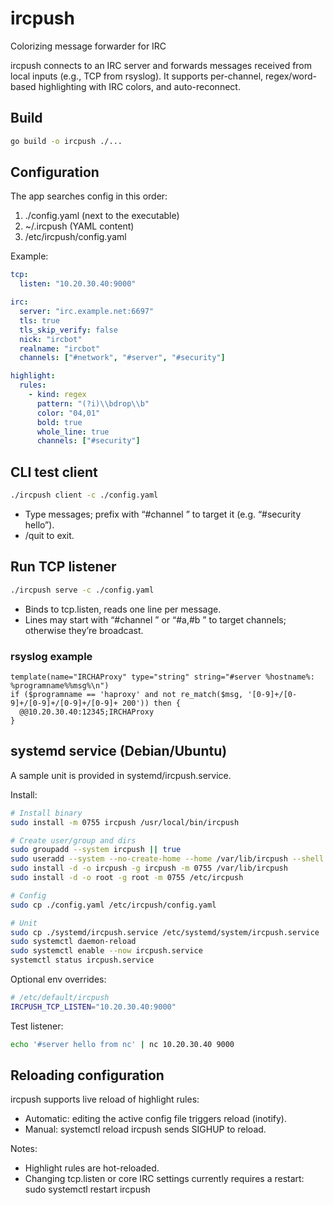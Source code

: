 # ircpush
Colorizing message forwarder for IRC

ircpush connects to an IRC server and forwards messages received from local inputs (e.g., TCP from rsyslog). It supports per-channel, regex/word-based highlighting with IRC colors, and auto-reconnect.

## Build
```bash
go build -o ircpush ./...
```

## Configuration
The app searches config in this order:
1) ./config.yaml (next to the executable)
2) ~/.ircpush (YAML content)
3) /etc/ircpush/config.yaml

Example:
```yaml
tcp:
  listen: "10.20.30.40:9000"

irc:
  server: "irc.example.net:6697"
  tls: true
  tls_skip_verify: false
  nick: "ircbot"
  realname: "ircbot"
  channels: ["#network", "#server", "#security"]

highlight:
  rules:
    - kind: regex
      pattern: "(?i)\\bdrop\\b"
      color: "04,01"
      bold: true
      whole_line: true
      channels: ["#security"]
```

## CLI test client
```bash
./ircpush client -c ./config.yaml
```
- Type messages; prefix with “#channel ” to target it (e.g. “#security hello”).
- /quit to exit.

## Run TCP listener
```bash
./ircpush serve -c ./config.yaml
```
- Binds to tcp.listen, reads one line per message.
- Lines may start with “#channel ” or “#a,#b ” to target channels; otherwise they’re broadcast.

### rsyslog example
```
template(name="IRCHAProxy" type="string" string="#server %hostname%: %programname%%msg%\n")
if ($programname == 'haproxy' and not re_match($msg, '[0-9]+/[0-9]+/[0-9]+/[0-9]+/[0-9]+ 200')) then {
  @@10.20.30.40:12345;IRCHAProxy
}
```

## systemd service (Debian/Ubuntu)
A sample unit is provided in systemd/ircpush.service.

Install:
```bash
# Install binary
sudo install -m 0755 ircpush /usr/local/bin/ircpush

# Create user/group and dirs
sudo groupadd --system ircpush || true
sudo useradd --system --no-create-home --home /var/lib/ircpush --shell /usr/sbin/nologin --gid ircpush ircpush || true
sudo install -d -o ircpush -g ircpush -m 0755 /var/lib/ircpush
sudo install -d -o root -g root -m 0755 /etc/ircpush

# Config
sudo cp ./config.yaml /etc/ircpush/config.yaml

# Unit
sudo cp ./systemd/ircpush.service /etc/systemd/system/ircpush.service
sudo systemctl daemon-reload
sudo systemctl enable --now ircpush.service
systemctl status ircpush.service
```

Optional env overrides:
```bash
# /etc/default/ircpush
IRCPUSH_TCP_LISTEN="10.20.30.40:9000"
```

Test listener:
```bash
echo '#server hello from nc' | nc 10.20.30.40 9000
```

## Reloading configuration
ircpush supports live reload of highlight rules:
- Automatic: editing the active config file triggers reload (inotify).
- Manual: systemctl reload ircpush sends SIGHUP to reload.

Notes:
- Highlight rules are hot-reloaded.
- Changing tcp.listen or core IRC settings currently requires a restart:
  sudo systemctl restart ircpush
